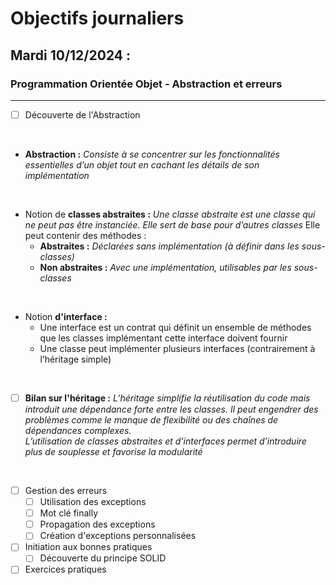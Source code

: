 # Objectifs journaliers

## Mardi 10/12/2024 :

### Programmation Orientée Objet - Abstraction et erreurs
<hr>

- [ ] Découverte de l'Abstraction
<br>

  - **Abstraction :** *Consiste à se concentrer sur les fonctionnalités essentielles d’un objet tout en cachant les détails de son implémentation*
<br>

  - Notion de **classes abstraites :** *Une classe abstraite est une classe qui ne peut pas être instanciée. Elle sert de base pour d’autres classes*
	Elle peut contenir des méthodes :
	  - **Abstraites :** *Déclarées sans implémentation (à définir dans les sous-classes)*
	  - **Non abstraites :** *Avec une implémentation, utilisables par les sous-classes*
<br>

  - Notion **d'interface :**
	  - Une interface est un contrat qui définit un ensemble de méthodes que les classes implémentant cette interface doivent fournir
	  - Une classe peut implémenter plusieurs interfaces (contrairement à l’héritage simple)
<br>

  - [ ] **Bilan sur l'héritage :** *L’héritage simplifie la réutilisation du code mais introduit une dépendance forte entre les classes. 
  Il peut engendrer des problèmes comme le manque de flexibilité ou des chaînes de dépendances complexes.  
  L’utilisation de classes abstraites et d’interfaces permet d’introduire plus de souplesse et favorise la modularité*
<br>

- [ ] Gestion des erreurs
  - [ ] Utilisation des exceptions
  - [ ] Mot clé finally
  - [ ] Propagation des exceptions
  - [ ] Création d'exceptions personnalisées
- [ ] Initiation aux bonnes pratiques
  - [ ] Découverte du principe SOLID
- [ ] Exercices pratiques